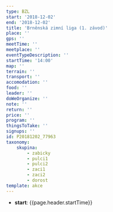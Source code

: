 ```yaml
---
type: BZL
start: '2018-12-02'
end: '2018-12-02'
title: 'Brněnská zimní liga (1. závod)'
place: ''
gps: ''
meetTime: ''
meetplace: ''
eventTypeDescription: ''
startTime: '14:00'
map: ''
terrain: ''
transport: ''
accomodation: ''
food: ''
leader: ''
doWeOrganize: ''
note: ''
return: ''
price: ''
program: ''
thingsToTake: ''
signups: ''
id: P20181202_77963
taxonomy:
    skupina:
        - zabicky
        - pulci1
        - pulci2
        - zaci1
        - zaci2
        - dorost
template: akce
---
```

* **start**: {{page.header.startTime}}
